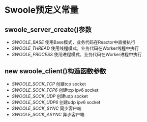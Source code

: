 Swoole预定义常量
=====

swoole_server_create()参数
-----
* *SWOOLE_BASE* 使用Base模式，业务代码在Reactor中直接执行
* *SWOOLE_THREAD* 使用线程模式，业务代码在Worker线程中执行
* *SWOOLE_PROCESS* 使用进程模式，业务代码在Worker进程中执行

new swoole_client()构造函数参数
-----
* *SWOOLE_SOCK_TCP* 创建tcp socket 
* *SWOOLE_SOCK_TCP6* 创建tcp ipv6 socket
* *SWOOLE_SOCK_UDP* 创建udp socket
* *SWOOLE_SOCK_UDP6* 创建udp ipv6 socket  
* *SWOOLE_SOCK_SYNC* 同步客户端
* *SWOOLE_SOCK_ASYNC* 异步客户端

